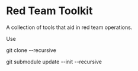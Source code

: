 # Red Team Toolkit

A collection of tools that aid in red team operations.

Use 

git clone --recursive

git submodule update --init --recursive